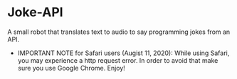 # Joke-API
A small robot that translates text to audio to say programming jokes from an API.

* IMPORTANT NOTE for Safari users (Augist 11, 2020): While using Safari, you may experience a http request error. In order to avoid that make sure you use Google Chrome. Enjoy!
